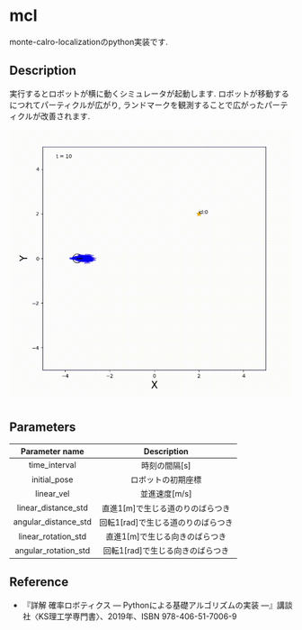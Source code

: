 # mcl
monte-calro-localizationのpython実装です.

## Description
実行するとロボットが横に動くシミュレータが起動します.
ロボットが移動するにつれてパーティクルが広がり, ランドマークを観測することで広がったパーティクルが改善されます.

![demo](https://github.com/kyo0221/mcl/blob/main/images/mcl_sample.gif)

#

## Parameters
| Parameter name       | Description                        | 
| :------------------: | :--------------------------------: | 
| time_interval        | 時刻の間隔[s]                      | 
| initial_pose         | ロボットの初期座標                 | 
| linear_vel           | 並進速度[m/s]                      | 
| linear_distance_std  | 直進1[m]で生じる道のりのばらつき   | 
| angular_distance_std | 回転1[rad]で生じる道のりのばらつき | 
| linear_rotation_std  | 直進1[m]で生じる向きのばらつき     | 
| angular_rotation_std | 回転1[rad]で生じる向きのばらつき   |

## Reference
-   『詳解 確率ロボティクス ― Pythonによる基礎アルゴリズムの実装 ―』講談社〈KS理工学専門書〉、2019年、ISBN 978-406-51-7006-9